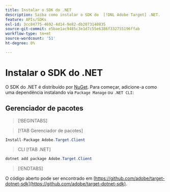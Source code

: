 ```yaml
---
title: Instalar o SDK do .NET
description: Saiba como instalar o SDK do  [!DNL Adobe Target] .NET.
feature: APIs/SDKs
exl-id: 3cc84775-4692-4d14-9e82-db2873140835
source-git-commit: e5bae1ac9485c3e1d7c55e6386f332755196ffab
workflow-type: tm+mt
source-wordcount: '51'
ht-degree: 0%

---
```


# Instalar o SDK do .NET

O SDK do .NET é distribuído por [NuGet](https://www.nuget.org/packages/Adobe.Target.Client). Para começar, adicione-a como uma dependência instalando via `Package Manage` ou `.NET CLI`:

## Gerenciador de pacotes

>[!BEGINTABS]

>[!TAB Gerenciador de pacotes]

```csharp {line-numbers="true"}
Install-Package Adobe.Target.Client
```

>CLI [!TAB .NET]

```csharp {line-numbers="true"}
dotnet add package Adobe.Target.Client
```

>[!ENDTABS]

O código aberto pode ser encontrado em [https://github.com/adobe/target-dotnet-sdk](https://github.com/adobe/target-dotnet-sdk).
